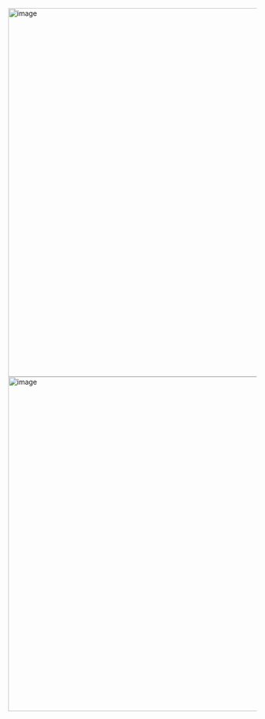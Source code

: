 <img width="1286" height="748" alt="image" src="https://github.com/user-attachments/assets/60263194-8992-405e-8d15-f8c3a40f78bf" />
<img width="915" height="679" alt="image" src="https://github.com/user-attachments/assets/4994e96c-f8a3-44fb-881c-809ce5c732a8" />
